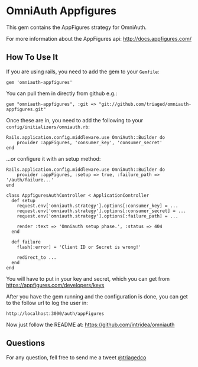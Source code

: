 OmniAuth Appfigures
==============

This gem contains the AppFigures strategy for OmniAuth.

For more information about the AppFigures api: http://docs.appfigures.com/

How To Use It
-------------

If you are using rails, you need to add the gem to your `Gemfile`:

    gem 'omniauth-appfigures'

You can pull them in directly from github e.g.:

    gem "omniauth-appfigures", :git => "git://github.com/triaged/omniauth-appfigures.git"

Once these are in, you need to add the following to your `config/initializers/omniauth.rb`:

    Rails.application.config.middleware.use OmniAuth::Builder do
    	provider :appFigures, 'consumer_key', 'consumer_secret'
    end

...or configure it with an setup method:

    Rails.application.config.middleware.use OmniAuth::Builder do
    	provider :appFigures, :setup => true, :failure_path => '/auth/failure...'
    end

    class AppfiguresAuthController < ApplicationController
      def setup
        request.env['omniauth.strategy'].options[:consumer_key] = ...
        request.env['omniauth.strategy'].options[:consumer_secret] = ...
        request.env['omniauth.strategy'].options[:failure_path] = ...

        render :text => 'Omniauth setup phase.', :status => 404
      end

      def failure
        flash[:error] = 'Client ID or Secret is wrong!'

        redirect_to ...
      end
    end

You will have to put in your key and secret, which you can get from https://appfigures.com/developers/keys


After you have the gem running and the configuration is done, you can get to the follow url to log the user in:

	http://localhost:3000/auth/appFigures

Now just follow the README at: https://github.com/intridea/omniauth

Questions
---------

For any question, fell free to send me a tweet [@triagedco](http://twitter.com/triagedco)

